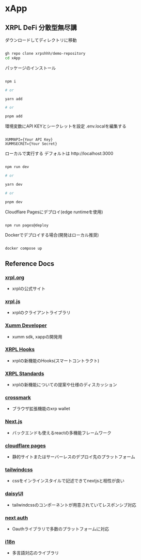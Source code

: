 # xApp
## XRPL DeFi 分散型無尽講

ダウンロードしてディレクトリに移動

```bash

gh repo clone xrpshhh/demo-repository
cd xApp

```

パッケージのインストール

```bash

npm i

# or

yarn add

# or

pnpm add
```

環境変数にAPI KEYとシークレットを設定
.env.localを編集する

```.env:.env.local

XUMMAPI={Your API Key}
XUMMSECRET={Your Secret}

```

ローカルで実行する
デフォルトは http://localhost:3000

```bash

npm run dev

# or

yarn dev

# or

pnpm dev

```

Cloudflare Pagesにデプロイ(edge runtimeを使用)

```bash

npm run pages@deploy

```

Dockerでデプロイする場合(開発はローカル推奨)

```bash

docker compose up

```

## Reference Docs
### [xrpl.org](https://xrpl.org/protocol-reference.html)
- xrplの公式サイト
### [xrpl.js](https://js.xrpl.org)
- xrplのクライアントライブラリ
### [Xumm Developer](https://docs.xumm.dev/)
- xumm sdk, xappの開発用
### [XRPL Hooks](https://xrpl-hooks.readme.io/)
- xrplの新機能のHooks(スマートコントラクト)
### [XRPL Standards](https://github.com/XRPLF/XRPL-Standards/discussions)
- xrplの新機能についての提案や仕様のディスカッション
### [crossmark](https://docs.crossmark.io/)
- ブラウザ拡張機能のxrp wallet


### [Next.js](https://nextjs.org/docs)
- バックエンドも使えるreactの多機能フレームワーク
### [cloudflare pages](https://developers.cloudflare.com/pages/)
- 静的サイトまたはサーバーレスのデプロイ先のプラットフォーム
### [tailwindcss](https://tailwindcss.com/docs/installation)
- cssをインラインスタイルで記述できてnextjsと相性が良い
### [daisyUI](https://daisyui.com/components/)
- tailwindcssのコンポーネントが用意されていてレスポンシブ対応
### [next auth](https://next-auth.js.org/)
- Oauthライブラリで多数のプラットフォームに対応
### [i18n](https://www.i18next.com/)
- 多言語対応のライブラリ
